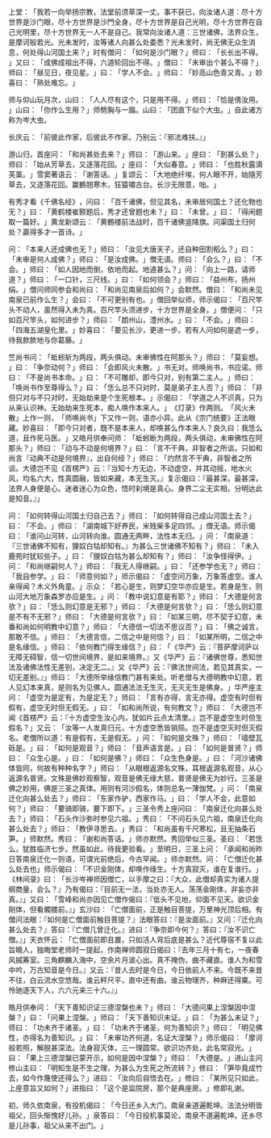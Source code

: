 上堂：​「我若一向举扬宗教，法堂前须草深一丈。事不获已，向汝诸人道：尽十方世界是沙门眼，尽十方世界是沙門全身，尽十方世界是自己光明，尽十方世界在自己光明里，尽十方世界无一人不是自己。我常向汝诸人道：三世诸佛，法界众生，是摩诃般若光。光未发时，汝等诸人向甚么处委悉？光未发时，尚无佛无众生消息，何处得山河国土来？​」时有僧问：​「如何是沙门眼？​」师曰：​「长长出不得。​」又曰：​「成佛成祖出不得，六道轮回出不得。​」僧曰：​「未审出个甚么不得？​」师曰：​「昼见日，夜见星。​」曰：​「学人不会。​」师曰：​「妙高山色青又青。​」妙喜曰：​「熟处难忘。​」

师与仰山玩月次，山曰：​「人人尽有这个，只是用不得。​」师曰：​「恰是倩汝用。​」山曰：​「你作么生用？​」师劈胸与一蹋。山曰：​「团直下似个大虫。​」自此诸方称为岑大虫。

长庆云：​「前彼此作家，后彼此不作家。乃别云：『邪法难扶。』」

游山归，首座问：​「和尚甚处去来？​」师曰：​「游山来。​」座曰：​「到甚么处？​」师曰：​「始从芳草去，又逐落花回。​」座曰：​「大似春意。​」师曰：​「也胜秋露滴芙蕖。​」雪窦著语云：​「谢答话。​」复颂云：​「大地绝纤埃，何人眼不开，始隨芳草去，又逐落花回。赢鶴翘寒木，狂猿嘯古台。长沙无限意，咄。​」

有秀才看《千佛名经》​，问曰：​「百千诸佛，但见其名，未审居何国土？还化物也无？​」曰：​「黄鹤楼崔颢题后，秀才还曾题也未？​」曰：​「未曾。​」曰：​「得闲题取一篇好。​」黄龙新颂云：​「黄鶴楼前法战时，百千诸佛竖降旗。问渠国土归何处？贏得多才一首诗。​」

问：​「本来人还成佛也无？​」师曰：​「汝见大唐天子，还自种田割稻么？​」曰：​「未审是何人成佛？​」师曰：​「是汝成佛。​」僧无语。师曰：​「会么？​」曰：​「不会。​」师曰：​「如人因地而倒，依地而起。地道甚么？​」问：​「向上一路，请师道？​」师曰：​「一口针，三尺线。​」曰：​「如何领会？​」师曰：​「益州布，扬州绢。​」僧问师同参会和尚曰：​「和尚见南泉后如何？​」会默然。僧曰：​「和尚未见南泉已前作么生？​」会曰：​「不可更别有也。​」僧回举似师，师示偈曰：​「百尺竿头不动人，虽然得入未为真。百尺竿头须进步，十方世界是全身。​」僧便问：​「只如百尺竿头，如何进步？​」师曰：​「朗州山，澧州水。​」曰：​「不会。​」师曰：​「四海五湖皇化里。​」妙喜曰：​「要见长沙，更进一步。若有人问如何是遮一步，待我款款地与你葛藤。​」

竺尚书问：​「蚯蚓斩为两段，两头俱动。未审佛性在阿那头？​」师曰：​「莫妄想。​」曰：​「争奈动何？​」师曰：​「会即风火未散。​」书无对。师唤尚书，书应诺。师曰：​「不是尚书本命。​」曰：​「不可雕却，即今只对，别有第二主人。​」师曰：​「唤尚书作至尊得么？​」曰：​「恁么总不只对时，莫是弟子主人否？​」师曰：​「非但只对与不只对时，无始劫来是个生死根本。​」示偈曰：​「学道之人不识真，只为从来认识神。无始劫来生死本，痴人唤作本来人。​」​《灯录》作两则。​「风火未散」上作一则，​「师唤尚书」下又作一则，语亦小异。此从《宗门统要》正法眼藏。妙喜曰：​「即今只对者，既不是本来人，却唤甚么作本来人？良久曰：我恁么道，且作死马医。​」又皓月供奉问师：​「蚯蚓断为两段，两头俱动，未审佛性在阿那头？​」师曰：​「动与不动是何境界？​」曰：​「言不干典，非智者之所谈。只如和尚言『动典不动是何境界』，出自何经？​」师曰：​「灼然言不干典，非智者之所谈。大德岂不见《首楞严》云：『当知十方无边，不动虚空，并其动摇，地水火风，均名六大，性真圆融，皆如来藏，本无生灭。』复示偈曰：『最甚深，最甚深，法界人身便是心。迷者迷心为众色，悟时刹境是真心。身界二尘无实相，分明达此是知音。』」

问：​「如何转得山河国土归自己去？​」师曰：​「如何转得自己成山河国土去？​」曰：​「不会。​」师曰：​「湖南城下好养民，米贱柴多足四邻。​」僧无语。师示偈曰：​「谁问山河转，山河转向谁。圆通无两畔，法性本无归。​」问：​「南泉道：『三世诸佛不知有，狸奴白牯却知有。』为甚么三世诸佛不知有？​」师曰：​「未入鹿苑时犹较些子。​」曰：​「狸奴白牯为甚么却知有？​」师曰：​「汝争怪得伊。​」问：​「和尚继嗣何人？​」师曰：​「我无人得继嗣。​」曰：​「还参学也无？​」师曰：​「我自参学。​」曰：​「师意何如？​」师示偈曰：​「虚空问万象，万象答虚空。谁人亲得闻？木义外角童。​」示众：​「若心是生，则梦幻空华亦应是生。若身是生，则山河大地万象森罗亦应是生。​」问：​「教中说幻意是有耶？​」师曰：​「大德是何言欤？​」曰：​「恁么则幻意是无邪？​」师曰：​「大德是何言欤？​」曰：​「恁么则幻意是不有不无邪？​」师曰：​「大德是何言欤？​」曰：​「如某三明，尽不契于幻意，未番和尚如何明教中幻意？​」师曰：​「大德信一切法不思议否？​」曰：​「佛之诚言，那敢不信。​」师曰：​「大德言信，二信之中是何信？​」曰：​「如某所明，二信之中是名缘信。​」师曰：​「依何教门得生缘信？​」曰：​「​《华严》云：『菩萨摩诃萨以无障无碍智，信一切世间境界，是如来境界。』又《华严》云：『诸佛世尊，悉知世法及诸佛法性无差别，决定无二。』又《华严》云：『佛法世间法，若见其真实，一切无差别。』」师曰：​「大德所举缘信教门甚有来处。听老僧与大德明教中幻意，若人见幻本来真，是则名为见佛人。圆通法法无生灭，无灭无生是佛身。​」华严座主问：​「虚空为是定有，为是定无？​」师曰：​「言有亦得，言无亦得。虚空有时但有假有，虚空无时但无假无。​」曰：​「如和尚所说，有何教文？​」师曰：​「大德岂不闻《首楞严》云：『十方虚空生汝心内，犹如片云点太清里。』岂不是虚空生时但生假名？​」又云：​「汝等一人发真归元，十方虚空悉皆销殒。岂不是虚空灭时但灭假名。老僧所以道：有是假有，无是假无。​」问：​「如何是文殊？​」师曰：​「墙壁瓦砾是。​」曰：​「如何是观音？​」师曰：​「音声语言是。​」曰：​「如何是普贤？​」师曰：​「众生心是。​」曰：​「如何是佛？​」师曰：​「众生色身是。​」曰：​「河沙诸佛体皆同，何故有种种名字？​」师曰：​「从眼根返源名文殊，耳根返源名观音，从心返源名普贤。文殊是佛妙观察智，观音是佛无缘大慈，普贤是佛无为妙行。三圣是佛之妙用，佛是三圣之真体。用则有河沙假名，体则总名一薄伽梵。​」问：​「南泉迁化向甚么处去？​」师曰：​「东家作驴，西家作马。​」曰：​「学人不会，此意如何？​」师曰：​「要骑即骑，要下即下。​」三圣令秀上座问曰：​「南泉迁化向甚么处去？​」师曰：​「石头作沙弥时参见六祖。​」秀曰：​「不问石头见六祖，南泉迁化向甚么处去？​」师曰：​「教伊寻思去。​」秀曰：​「和尚虽有千尺寒松，且无抽条石笋。​」师默然。秀曰：​「谢和尚答话。​」师亦默然。秀回举似三圣。圣曰：​「若恁么，犹胜临济七步。然虽如此，待我更验看。​」至明日，三圣上问：​「承闻和尚昨日答南泉迁化一则语，可谓光前绝后，今古罕闻。​」师亦默然。问：​「亡僧迁化甚么处去也」师示偈曰：​「不识金刚体，却唤作缘生。十方真寂灭，谁在复谁行。​」​《林间录》曰：​「长沙岑禅师因僧亡，以手摩之曰：『大众，此僧却真实为诸人提纲商量，会么？』乃有偈曰：『目前无一法，当处亦无人。荡荡金剛体，非妄亦非真。』」又曰：​「雪峰和尚亦因见亡僧作偈曰：『低头不见地，仰面不见天。欲识金刚体，但看髑髅前。』」玄沙曰：​「亡僧面前，正是触目菩提，万里神光顶后相。有僧问法眼：『如何是亡僧面前触目菩提？』法眼答曰：『是汝面前。』又问：『迁化向甚么处去？』答曰：『亡僧几曾迁化。』进曰：『争奈即今何？』答曰：『汝不识亡僧。』」天衣怀云：​「亡僧面前即且置，只如活人背后底是甚么？近代尊宿不复以此旨曉人，独晦堂老师时一提起，作南禅师圆寂日偈曰：『去年三月十有七，一夜春风摵筹室。三角麒麟入海中，空余片月波心出。真不掩伪，曲不藏直。谁人为和雪中吟，万古知音是今日。』又云：『昔人去时是今日，今日依前人不来。今既不来昔不往，白云流水空悠哉。谁云秤尺平，直中还有曲。谁云物理齐，种麻还得粟。可怜驰逐天下人，六六元来三十六。』」

皓月供奉问：​「天下善知识证三德涅槃也未？​」师曰：​「大德问果上涅槃因中涅槃？​」曰：​「问果上涅槃。​」师曰：​「天下善知识未证。​」曰：​「为甚么未证？​」师曰：​「功未齐于诸圣。​」曰：​「功未齐于诸圣，何为善知识？​」师曰：​「明见佛性，亦得名为善知识。​」曰：​「未审功齐何道，名证大涅槃？​」师示偈曰：​「摩诃般若照，解脱甚深法。法身寂灭体，三一理圆常。欲识功齐处，此名常寂光。​」曰：​「果上三德涅槃已蒙开示，如何是因中涅槃？​」师曰：​「大德是。​」进山主问修山主曰：​「明知生是不生之理，为甚么为生死之所流转？​」修曰：​「笋毕竟成竹去，如今作篾使还得么？​」进曰：​「汝向后自悟去在。​」修曰：​「某所见只如此，上座意旨又如何？​」进指曰：​「这个是监院房，那个是典座房。​」修即礼谢。

初，师久依南泉，有投机偈曰：​「今日还乡入大门，南泉亲道遍乾坤。法法分明皆祖父，回头惭愧好儿孙。​」泉答曰：​「今日投机事莫论，南泉不道遍乾坤。还乡尽是儿孙事，祖父从来不出门。​」